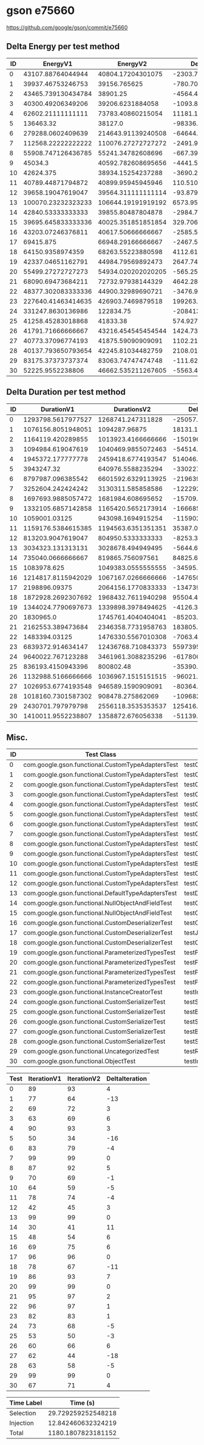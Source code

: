 # gson e75660


https://github.com/google/gson/commit/e75660



## Delta Energy per test method


| ID | EnergyV1 | EnergyV2 | DeltaEnergy | σV1 | σV2 |
| --- | --- | --- | --- | --- | --- |
| 0 | 43107.88764044944 | 40804.17204301075 | -2303.715597438684 | 14287.706188265722 | 8599.403238389441 |
| 1 | 39937.46753246753 | 39156.765625 | -780.7019074675336 | 5550.271465419953 | 4715.114469521748 |
| 2 | 43465.739130434784 | 38901.25 | -4564.489130434784 | 16427.968027913557 | 5104.349879024752 |
| 3 | 40300.49206349206 | 39206.6231884058 | -1093.8688750862639 | 13503.558763000594 | 4930.45597474337 |
| 4 | 62602.21111111111 | 73783.40860215054 | 11181.197491039427 | 44175.75225002323 | 194342.78482045207 |
| 5 | 136463.32 | 38127.0 | -98336.32 | 361144.34408238705 | 4686.144872355728 |
| 6 | 279288.0602409639 | 214643.91139240508 | -64644.148848558805 | 565410.8759677432 | 502868.5752679871 |
| 7 | 112568.22222222222 | 110076.27272727272 | -2491.9494949494983 | 31237.2661340005 | 29623.15203214471 |
| 8 | 55908.747126436785 | 55241.34782608696 | -667.3993003498254 | 25854.633296153777 | 23857.344559327958 |
| 9 | 45034.3 | 40592.782608695656 | -4441.517391304347 | 12419.760889520263 | 5542.737606105156 |
| 10 | 42624.375 | 38934.15254237288 | -3690.2224576271183 | 13346.267102756674 | 5304.992310777538 |
| 11 | 40789.44871794872 | 40899.95945945946 | 110.51074151074135 | 8806.90423743611 | 5630.36072830053 |
| 12 | 39658.19047619047 | 39564.311111111114 | -93.87936507935956 | 5334.170383293407 | 5340.198722154332 |
| 13 | 100070.23232323233 | 106644.19191919192 | 6573.95959595959 | 24869.651116636072 | 28817.07892082096 |
| 14 | 42840.53333333333 | 39855.80487804878 | -2984.728455284552 | 5958.962620755022 | 5922.2284336611 |
| 15 | 39695.645833333336 | 40025.351851851854 | 329.70601851851825 | 7764.061245276167 | 6234.763137136829 |
| 16 | 43203.07246376811 | 40617.50666666667 | -2585.5657971014443 | 22838.26041645513 | 5232.73631254454 |
| 17 | 69415.875 | 66948.29166666667 | -2467.5833333333285 | 54564.94571308465 | 47216.9583063818 |
| 18 | 64150.9358974359 | 68263.55223880598 | 4112.616341370078 | 50762.66011784134 | 39519.70669730863 |
| 19 | 42337.04651162791 | 44984.79569892473 | 2647.749187296824 | 11277.852428241182 | 35990.18524648825 |
| 20 | 55499.27272727273 | 54934.020202020205 | -565.2525252525229 | 29004.41142999402 | 23057.92271254663 |
| 21 | 68090.69473684211 | 72732.97938144329 | 4642.284644601183 | 52105.65260659774 | 61383.80474765755 |
| 22 | 48377.302083333336 | 44900.32989690721 | -3476.972186426123 | 19741.645039273248 | 12800.128932760472 |
| 23 | 227640.41463414635 | 426903.7469879518 | 199263.33235380545 | 612335.3836015539 | 871276.2620547472 |
| 24 | 331247.8630136986 | 122834.75 | -208413.1130136986 | 797853.1265047335 | 417147.08483795635 |
| 25 | 41258.45283018868 | 41833.38 | 574.9271698113153 | 5787.201466495938 | 4326.71734177309 |
| 26 | 41791.71666666667 | 43216.454545454544 | 1424.737878787877 | 6093.8054615367855 | 8169.5082530357195 |
| 27 | 40773.37096774193 | 41875.59090909091 | 1102.2199413489798 | 9086.280312139286 | 4566.888001085948 |
| 28 | 40137.793650793654 | 42245.81034482759 | 2108.016694033933 | 5514.566877489917 | 4543.61768917789 |
| 29 | 83175.37373737374 | 83063.74747474748 | -111.62626262626145 | 27383.52488860714 | 28094.525926543785 |
| 30 | 52225.9552238806 | 46662.535211267605 | -5563.4200126129945 | 24962.110868233784 | 15729.722534403572 |

## Delta Duration per test method


| ID | DurationV1 | DurationsV2 | DeltaDuration |
| --- | --- | --- | --- |
| 0 | 1293798.5617977527 | 1268741.247311828 | -25057.314485924784 |
| 1 | 1076156.8051948051 | 1094287.96875 | 18131.163555194857 |
| 2 | 1164119.420289855 | 1013923.4166666666 | -150196.00362318836 |
| 3 | 1094984.619047619 | 1040469.9855072463 | -54514.6335403726 |
| 4 | 1945372.177777778 | 2459418.6774193547 | 514046.4996415768 |
| 5 | 3943247.32 | 640976.5588235294 | -3302270.7611764707 |
| 6 | 8797987.096385542 | 6601592.6329113925 | -2196394.46347415 |
| 7 | 3252604.242424242 | 3130311.585858586 | -122292.65656565642 |
| 8 | 1697693.9885057472 | 1681984.608695652 | -15709.379810095066 |
| 9 | 1332105.6857142858 | 1165420.5652173914 | -166685.12049689447 |
| 10 | 1059001.03125 | 943098.1694915254 | -115902.86175847461 |
| 11 | 1159176.5384615385 | 1194563.6351351351 | 35387.09667359665 |
| 12 | 813203.9047619047 | 804950.5333333333 | -8253.371428571409 |
| 13 | 3034323.131313131 | 3028678.494949495 | -5644.636363636237 |
| 14 | 735040.0666666667 | 819865.756097561 | 84825.68943089433 |
| 15 | 1083978.625 | 1049383.0555555555 | -34595.569444444496 |
| 16 | 1214817.8115942029 | 1067167.0266666666 | -147650.78492753627 |
| 17 | 2198896.09375 | 2064156.1770833333 | -134739.91666666674 |
| 18 | 1872928.2692307692 | 1968432.7611940298 | 95504.49196326057 |
| 19 | 1344024.7790697673 | 1339898.3978494625 | -4126.381220304873 |
| 20 | 1830965.0 | 1745761.4040404041 | -85203.59595959587 |
| 21 | 2162553.389473684 | 2346358.7731958763 | 183805.38372219214 |
| 22 | 1483394.03125 | 1476330.5567010308 | -7063.474548969185 |
| 23 | 6839372.914634147 | 12436768.710843373 | 5597395.796209226 |
| 24 | 9640022.767123288 | 3461961.3088235296 | -6178061.458299758 |
| 25 | 836193.4150943396 | 800802.48 | -35390.93509433966 |
| 26 | 1132988.5166666666 | 1036967.1515151515 | -96021.36515151511 |
| 27 | 1026953.6774193548 | 946589.1590909091 | -80364.51832844573 |
| 28 | 1018160.7301587302 | 908478.275862069 | -109682.45429666119 |
| 29 | 2430701.797979798 | 2556118.3535353537 | 125416.5555555555 |
| 30 | 1410011.9552238807 | 1358872.676056338 | -51139.2791675427 |

## Misc.

| ID | Test Class | Test Method |
| --- | --- | --- |
| 0 | com.google.gson.functional.CustomTypeAdaptersTest | testCustomAdapterInvokedForCollectionElementDeserialization |
| 1 | com.google.gson.functional.CustomTypeAdaptersTest | testCustomTypeAdapterAppliesToSubClassesSerializedAsBaseClass |
| 2 | com.google.gson.functional.CustomTypeAdaptersTest | testCustomAdapterInvokedForMapElementDeserialization |
| 3 | com.google.gson.functional.CustomTypeAdaptersTest | testCustomAdapterInvokedForMapElementSerializationWithType |
| 4 | com.google.gson.functional.CustomTypeAdaptersTest | testCustomNestedSerializers |
| 5 | com.google.gson.functional.CustomTypeAdaptersTest | testCustomAdapterInvokedForMapElementSerialization |
| 6 | com.google.gson.functional.CustomTypeAdaptersTest | testCustomSerializers |
| 7 | com.google.gson.functional.CustomTypeAdaptersTest | testCustomTypeAdapterDoesNotAppliesToSubClasses |
| 8 | com.google.gson.functional.CustomTypeAdaptersTest | testCustomAdapterInvokedForCollectionElementSerializationWithType |
| 9 | com.google.gson.functional.CustomTypeAdaptersTest | testCustomDeserializers |
| 10 | com.google.gson.functional.CustomTypeAdaptersTest | testEnsureCustomSerializerNotInvokedForNullValues |
| 11 | com.google.gson.functional.CustomTypeAdaptersTest | testCustomNestedDeserializers |
| 12 | com.google.gson.functional.CustomTypeAdaptersTest | testCustomAdapterInvokedForCollectionElementSerialization |
| 13 | com.google.gson.functional.DefaultTypeAdaptersTest | testDateSerializationWithPatternNotOverridenByTypeAdapter |
| 14 | com.google.gson.functional.NullObjectAndFieldTest | testCustomTypeAdapterPassesNullSerialization |
| 15 | com.google.gson.functional.NullObjectAndFieldTest | testCustomSerializationOfNulls |
| 16 | com.google.gson.functional.CustomDeserializerTest | testCustomDeserializerReturnsNull |
| 17 | com.google.gson.functional.CustomDeserializerTest | testJsonTypeFieldBasedDeserialization |
| 18 | com.google.gson.functional.CustomDeserializerTest | testCustomDeserializerReturnsNullForTopLevelObject |
| 19 | com.google.gson.functional.ParameterizedTypesTest | testParameterizedTypeWithReaderDeserialization |
| 20 | com.google.gson.functional.ParameterizedTypesTest | testParameterizedTypeWithCustomSerializer |
| 21 | com.google.gson.functional.ParameterizedTypesTest | testParameterizedTypeDeserialization |
| 22 | com.google.gson.functional.ParameterizedTypesTest | testParameterizedTypesWithCustomDeserializer |
| 23 | com.google.gson.functional.InstanceCreatorTest | testInstanceCreatorReturnsBaseType |
| 24 | com.google.gson.functional.CustomSerializerTest | testSubClassSerializerInvokedForBaseClassFieldsHoldingSubClassInstances |
| 25 | com.google.gson.functional.CustomSerializerTest | testBaseClassSerializerInvokedForBaseClassFields |
| 26 | com.google.gson.functional.CustomSerializerTest | testSubClassSerializerInvokedForBaseClassFieldsHoldingArrayOfSubClassInstances |
| 27 | com.google.gson.functional.CustomSerializerTest | testBaseClassSerializerInvokedForBaseClassFieldsHoldingSubClassInstances |
| 28 | com.google.gson.functional.CustomSerializerTest | testSerializerReturnsNull |
| 29 | com.google.gson.functional.UncategorizedTest | testReturningDerivedClassesDuringDeserialization |
| 30 | com.google.gson.functional.ObjectTest | testInnerClassDeserialization |




| Test | IterationV1 | IterationV2 | DeltaIteration |
| --- | --- | --- | --- |
| 0 | 89 | 93 | 4 |
| 1 | 77 | 64 | -13 |
| 2 | 69 | 72 | 3 |
| 3 | 63 | 69 | 6 |
| 4 | 90 | 93 | 3 |
| 5 | 50 | 34 | -16 |
| 6 | 83 | 79 | -4 |
| 7 | 99 | 99 | 0 |
| 8 | 87 | 92 | 5 |
| 9 | 70 | 69 | -1 |
| 10 | 64 | 59 | -5 |
| 11 | 78 | 74 | -4 |
| 12 | 42 | 45 | 3 |
| 13 | 99 | 99 | 0 |
| 14 | 30 | 41 | 11 |
| 15 | 48 | 54 | 6 |
| 16 | 69 | 75 | 6 |
| 17 | 96 | 96 | 0 |
| 18 | 78 | 67 | -11 |
| 19 | 86 | 93 | 7 |
| 20 | 99 | 99 | 0 |
| 21 | 95 | 97 | 2 |
| 22 | 96 | 97 | 1 |
| 23 | 82 | 83 | 1 |
| 24 | 73 | 68 | -5 |
| 25 | 53 | 50 | -3 |
| 26 | 60 | 66 | 6 |
| 27 | 62 | 44 | -18 |
| 28 | 63 | 58 | -5 |
| 29 | 99 | 99 | 0 |
| 30 | 67 | 71 | 4 |



| Time Label | Time (s) |
| --- | --- |
| Selection | 29.729259252548218 |
| Injection | 12.842460632324219 |
| Total | 1180.1807823181152 |


